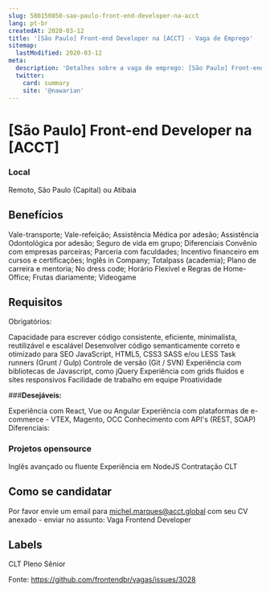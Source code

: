 ```yaml
---
slug: 580150850-sao-paulo-front-end-developer-na-acct
lang: pt-br
createdAt: 2020-03-12
title: '[São Paulo] Front-end Developer na [ACCT] - Vaga de Emprego'
sitemap:
  lastModified: 2020-03-12
meta:
  description: 'Detalhes sobre a vaga de emprego: [São Paulo] Front-end Developer na [ACCT]'
  twitter:
    card: summary
    site: '@nawarian'
---
```


# [São Paulo] Front-end Developer na [ACCT]

### **Local**
Remoto, São Paulo (Capital) ou Atibaia 

## **Benefícios**
Vale-transporte;
Vale-refeição;
Assistência Médica por adesão;
Assistência Odontológica por adesão;
Seguro de vida em grupo;
Diferenciais
Convênio com empresas parceiras;
Parceria com faculdades;
Incentivo financeiro em cursos e certificações;
Inglês in Company;
Totalpass (academia);
Plano de carreira e mentoria;
No dress code;
Horário Flexível e Regras de Home-Office;
Frutas diariamente;
Videogame


## **Requisitos**
Obrigatórios:

Capacidade para escrever código consistente, eficiente, minimalista, reutilizável e escalável
Desenvolver código semanticamente correto e otimizado para SEO
JavaScript, HTML5, CSS3
SASS e/ou LESS
Task runners (Grunt / Gulp)
Controle de versão (Git / SVN)
Experiência com bibliotecas de Javascript, como jQuery
Experiência com grids fluidos e sites responsivos
Facilidade de trabalho em equipe
Proatividade

###**Desejáveis:**

Experiência com React, Vue ou Angular
Experiência com plataformas de e-commerce - VTEX, Magento, OCC
Conhecimento com API's (REST, SOAP)
Diferenciais:


### Projetos opensource
Inglês avançado ou fluente
Experiência em NodeJS
Contratação
CLT


## **Como se candidatar**
Por favor envie um email para michel.marques@acct.global com seu CV anexado - enviar no assunto: Vaga Frontend Developer


## **Labels**
CLT
Pleno
Sênior




Fonte: https://github.com/frontendbr/vagas/issues/3028